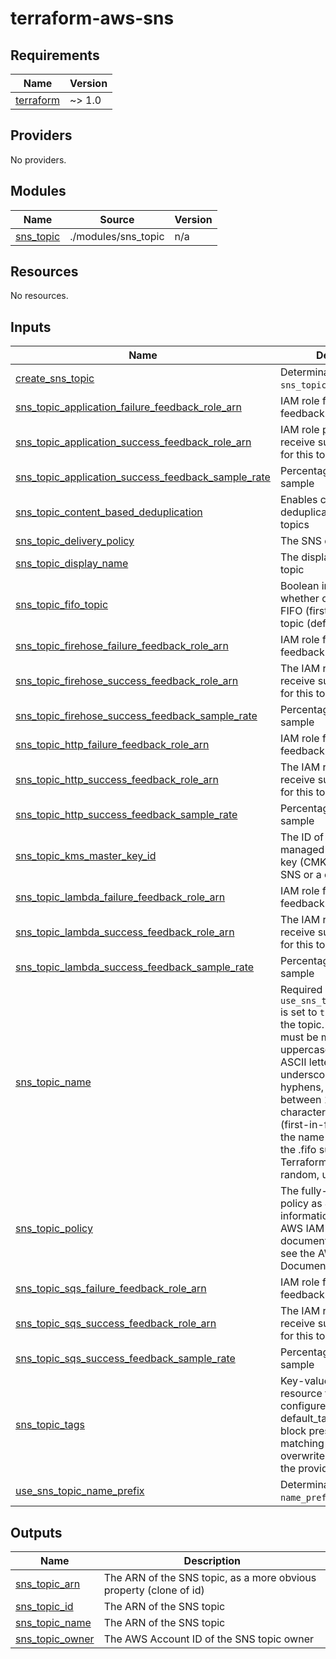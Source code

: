 # terraform-aws-sns

<!-- BEGINNING OF PRE-COMMIT-TERRAFORM DOCS HOOK -->
## Requirements

| Name | Version |
|------|---------|
| <a name="requirement_terraform"></a> [terraform](#requirement\_terraform) | ~> 1.0 |

## Providers

No providers.

## Modules

| Name | Source | Version |
|------|--------|---------|
| <a name="module_sns_topic"></a> [sns\_topic](#module\_sns\_topic) | ./modules/sns_topic | n/a |

## Resources

No resources.

## Inputs

| Name | Description | Type | Default | Required |
|------|-------------|------|---------|:--------:|
| <a name="input_create_sns_topic"></a> [create\_sns\_topic](#input\_create\_sns\_topic) | Determinate to create `sns_topic` resource or not | `bool` | `true` | no |
| <a name="input_sns_topic_application_failure_feedback_role_arn"></a> [sns\_topic\_application\_failure\_feedback\_role\_arn](#input\_sns\_topic\_application\_failure\_feedback\_role\_arn) | IAM role for failure feedback | `string` | `null` | no |
| <a name="input_sns_topic_application_success_feedback_role_arn"></a> [sns\_topic\_application\_success\_feedback\_role\_arn](#input\_sns\_topic\_application\_success\_feedback\_role\_arn) | IAM role permitted to receive success feedback for this topic | `string` | `null` | no |
| <a name="input_sns_topic_application_success_feedback_sample_rate"></a> [sns\_topic\_application\_success\_feedback\_sample\_rate](#input\_sns\_topic\_application\_success\_feedback\_sample\_rate) | Percentage of success to sample | `string` | `null` | no |
| <a name="input_sns_topic_content_based_deduplication"></a> [sns\_topic\_content\_based\_deduplication](#input\_sns\_topic\_content\_based\_deduplication) | Enables content-based deduplication for FIFO topics | `string` | `null` | no |
| <a name="input_sns_topic_delivery_policy"></a> [sns\_topic\_delivery\_policy](#input\_sns\_topic\_delivery\_policy) | The SNS delivery policy | `string` | `null` | no |
| <a name="input_sns_topic_display_name"></a> [sns\_topic\_display\_name](#input\_sns\_topic\_display\_name) | The display name for the topic | `string` | `null` | no |
| <a name="input_sns_topic_fifo_topic"></a> [sns\_topic\_fifo\_topic](#input\_sns\_topic\_fifo\_topic) | Boolean indicating whether or not to create a FIFO (first-in-first-out) topic (default is false) | `bool` | `false` | no |
| <a name="input_sns_topic_firehose_failure_feedback_role_arn"></a> [sns\_topic\_firehose\_failure\_feedback\_role\_arn](#input\_sns\_topic\_firehose\_failure\_feedback\_role\_arn) | IAM role for failure feedback | `string` | `null` | no |
| <a name="input_sns_topic_firehose_success_feedback_role_arn"></a> [sns\_topic\_firehose\_success\_feedback\_role\_arn](#input\_sns\_topic\_firehose\_success\_feedback\_role\_arn) | The IAM role permitted to receive success feedback for this topic | `string` | `null` | no |
| <a name="input_sns_topic_firehose_success_feedback_sample_rate"></a> [sns\_topic\_firehose\_success\_feedback\_sample\_rate](#input\_sns\_topic\_firehose\_success\_feedback\_sample\_rate) | Percentage of success to sample | `string` | `null` | no |
| <a name="input_sns_topic_http_failure_feedback_role_arn"></a> [sns\_topic\_http\_failure\_feedback\_role\_arn](#input\_sns\_topic\_http\_failure\_feedback\_role\_arn) | IAM role for failure feedback | `string` | `null` | no |
| <a name="input_sns_topic_http_success_feedback_role_arn"></a> [sns\_topic\_http\_success\_feedback\_role\_arn](#input\_sns\_topic\_http\_success\_feedback\_role\_arn) | The IAM role permitted to receive success feedback for this topic | `string` | `null` | no |
| <a name="input_sns_topic_http_success_feedback_sample_rate"></a> [sns\_topic\_http\_success\_feedback\_sample\_rate](#input\_sns\_topic\_http\_success\_feedback\_sample\_rate) | Percentage of success to sample | `string` | `null` | no |
| <a name="input_sns_topic_kms_master_key_id"></a> [sns\_topic\_kms\_master\_key\_id](#input\_sns\_topic\_kms\_master\_key\_id) | The ID of an AWS-managed customer master key (CMK) for Amazon SNS or a custom CMK | `string` | `null` | no |
| <a name="input_sns_topic_lambda_failure_feedback_role_arn"></a> [sns\_topic\_lambda\_failure\_feedback\_role\_arn](#input\_sns\_topic\_lambda\_failure\_feedback\_role\_arn) | IAM role for failure feedback | `string` | `null` | no |
| <a name="input_sns_topic_lambda_success_feedback_role_arn"></a> [sns\_topic\_lambda\_success\_feedback\_role\_arn](#input\_sns\_topic\_lambda\_success\_feedback\_role\_arn) | The IAM role permitted to receive success feedback for this topic | `string` | `null` | no |
| <a name="input_sns_topic_lambda_success_feedback_sample_rate"></a> [sns\_topic\_lambda\_success\_feedback\_sample\_rate](#input\_sns\_topic\_lambda\_success\_feedback\_sample\_rate) | Percentage of success to sample | `string` | `null` | no |
| <a name="input_sns_topic_name"></a> [sns\_topic\_name](#input\_sns\_topic\_name) | Required if `use_sns_topic_name_prefix` is set to `true`. The name of the topic. Topic names must be made up of only uppercase and lowercase ASCII letters, numbers, underscores, and hyphens, and must be between 1 and 256 characters long. For a FIFO (first-in-first-out) topic, the name must end with the .fifo suffix. If omitted, Terraform will assign a random, unique name | `string` | `null` | no |
| <a name="input_sns_topic_policy"></a> [sns\_topic\_policy](#input\_sns\_topic\_policy) | The fully-formed AWS policy as JSON. For more information about building AWS IAM policy documents with Terraform, see the AWS IAM Policy Document Guide. | `string` | `null` | no |
| <a name="input_sns_topic_sqs_failure_feedback_role_arn"></a> [sns\_topic\_sqs\_failure\_feedback\_role\_arn](#input\_sns\_topic\_sqs\_failure\_feedback\_role\_arn) | IAM role for failure feedback | `string` | `null` | no |
| <a name="input_sns_topic_sqs_success_feedback_role_arn"></a> [sns\_topic\_sqs\_success\_feedback\_role\_arn](#input\_sns\_topic\_sqs\_success\_feedback\_role\_arn) | The IAM role permitted to receive success feedback for this topic | `string` | `null` | no |
| <a name="input_sns_topic_sqs_success_feedback_sample_rate"></a> [sns\_topic\_sqs\_success\_feedback\_sample\_rate](#input\_sns\_topic\_sqs\_success\_feedback\_sample\_rate) | Percentage of success to sample | `string` | `null` | no |
| <a name="input_sns_topic_tags"></a> [sns\_topic\_tags](#input\_sns\_topic\_tags) | Key-value map of resource tags. If configured with a provider default\_tags configuration block present, tags with matching keys will overwrite those defined at the provider-level | `map(string)` | `{}` | no |
| <a name="input_use_sns_topic_name_prefix"></a> [use\_sns\_topic\_name\_prefix](#input\_use\_sns\_topic\_name\_prefix) | Determinate to use `name_prefix` or not | `bool` | `false` | no |

## Outputs

| Name | Description |
|------|-------------|
| <a name="output_sns_topic_arn"></a> [sns\_topic\_arn](#output\_sns\_topic\_arn) | The ARN of the SNS topic, as a more obvious property (clone of id) |
| <a name="output_sns_topic_id"></a> [sns\_topic\_id](#output\_sns\_topic\_id) | The ARN of the SNS topic |
| <a name="output_sns_topic_name"></a> [sns\_topic\_name](#output\_sns\_topic\_name) | The ARN of the SNS topic |
| <a name="output_sns_topic_owner"></a> [sns\_topic\_owner](#output\_sns\_topic\_owner) | The AWS Account ID of the SNS topic owner |
<!-- END OF PRE-COMMIT-TERRAFORM DOCS HOOK -->